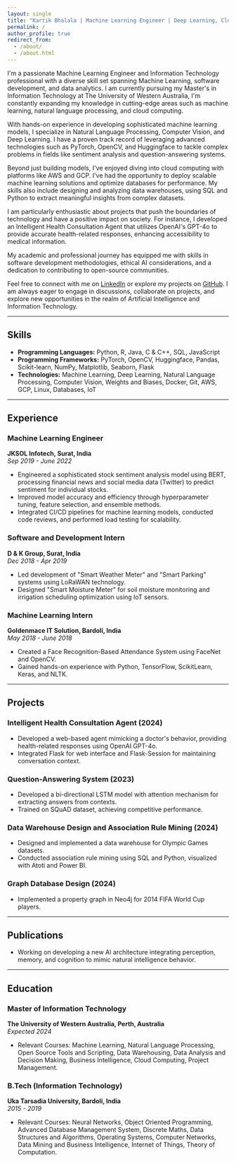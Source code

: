 ```yaml
---
layout: single
title: "Kartik Bhalala | Machine Learning Engineer | Deep Learning, Cloud, and Data Science"
permalink: /
author_profile: true
redirect_from: 
  - /about/
  - /about.html
---
```


I'm a passionate Machine Learning Engineer and Information Technology professional with a diverse skill set spanning Machine Learning, software development, and data analytics. I am currently pursuing my Master's in Information Technology at The University of Western Australia, I'm constantly expanding my knowledge in cutting-edge areas such as machine learning, natural language processing, and cloud computing.

With hands-on experience in developing sophisticated machine learning models, I specialize in Natural Language Processing, Computer Vision, and Deep Learning. I have a proven track record of leveraging advanced technologies such as PyTorch, OpenCV, and Huggingface to tackle complex problems in fields like sentiment analysis and question-answering systems.

Beyond just building models, I've enjoyed diving into cloud computing with platforms like AWS and GCP. I've had the opportunity to deploy scalable machine learning solutions and optimize databases for performance. My skills also include designing and analyzing data warehouses, using SQL and Python to extract meaningful insights from complex datasets.

I am particularly enthusiastic about projects that push the boundaries of technology and have a positive impact on society. For instance, I developed an Intelligent Health Consultation Agent that utilizes OpenAI's GPT-4o to provide accurate health-related responses, enhancing accessibility to medical information.

My academic and professional journey has equipped me with skills in software development methodologies, ethical AI considerations, and a dedication to contributing to open-source communities.

Feel free to connect with me on [LinkedIn](https://www.linkedin.com/in/kartik-bhalala/) or explore my projects on [GitHub](https://github.com/kartikbhalala). I am always eager to engage in discussions, collaborate on projects, and explore new opportunities in the realm of Artificial Intelligence and Information Technology.

---

## Skills

- **Programming Languages:** Python, R, Java, C & C++, SQL, JavaScript
- **Programming Frameworks:** PyTorch, OpenCV, Huggingface, Pandas, Scikit-learn, NumPy, Matplotlib, Seaborn, Flask
- **Technologies:** Machine Learning, Deep Learning, Natural Language Processing, Computer Vision, Weights and Biases, Docker, Git, AWS, GCP, Linux, Databases, IoT

---

## Experience

### Machine Learning Engineer
**JKSOL Infotech, Surat, India**  
*Sep 2019 - June 2022*
- Engineered a sophisticated stock sentiment analysis model using BERT, processing financial news and social media data (Twitter) to predict sentiment for individual stocks.
- Improved model accuracy and efficiency through hyperparameter tuning, feature selection, and ensemble methods.
- Integrated CI/CD pipelines for machine learning models, conducted code reviews, and performed load testing for scalability.

### Software and Development Intern
**D & K Group, Surat, India**  
*Dec 2018 - Apr 2019*
- Led development of "Smart Weather Meter" and "Smart Parking" systems using LoRaWAN technology.
- Designed "Smart Moisture Meter" for soil moisture monitoring and irrigation scheduling optimization using IoT sensors.

### Machine Learning Intern
**Goldenmace IT Solution, Bardoli, India**  
*May 2018 - June 2018*
- Created a Face Recognition-Based Attendance System using FaceNet and OpenCV.
- Gained hands-on experience with Python, TensorFlow, ScikitLearn, Keras, and NLTK.

---

## Projects

### Intelligent Health Consultation Agent (2024)
- Developed a web-based agent mimicking a doctor's behavior, providing health-related responses using OpenAI GPT-4o.
- Integrated Flask for web interface and Flask-Session for maintaining conversation context.

### Question-Answering System (2023)
- Developed a bi-directional LSTM model with attention mechanism for extracting answers from contexts.
- Trained on SQuAD dataset, achieving competitive performance.

### Data Warehouse Design and Association Rule Mining (2024)
- Designed and implemented a data warehouse for Olympic Games datasets.
- Conducted association rule mining using SQL and Python, visualized with Atoti and Power BI.

### Graph Database Design (2024)
- Implemented a property graph in Neo4j for 2014 FIFA World Cup players.

---

## Publications

- Working on developing a new AI architecture integrating perception, memory, and cognition to mimic natural intelligence behavior.

---

## Education

### Master of Information Technology
**The University of Western Australia, Perth, Australia**  
*Expected 2024*  
- Relevant Courses: Machine Learning, Natural Language Processing, Open Source Tools and Scripting, Data Warehousing, Data Analysis and Decision Making, Business Intelligence, Cloud Computing, Project Management.

### B.Tech (Information Technology)
**Uka Tarsadia University, Bardoli, India**  
*2015 - 2019*  
- Relevant Courses: Neural Networks, Object Oriented Programming, Advanced Database Management System, Discrete Maths, Data Structures and Algorithms, Operating Systems, Computer Networks, Data Mining and Business Intelligence, Internet of Things, Theory of Computation.

